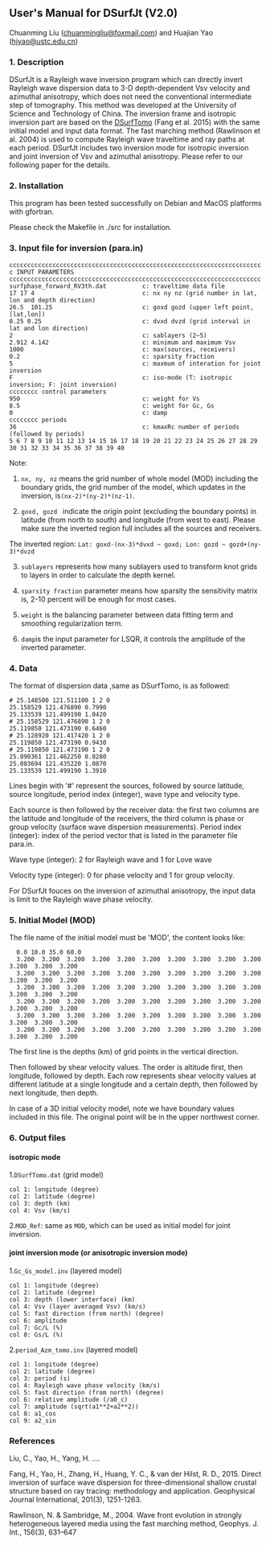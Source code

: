 ## User's Manual for DSurfJt (V2.0)

Chuanming Liu (chuanmingliu@foxmail.com) and Huajian Yao (hjyao@ustc.edu.cn)

### 1. Description

DSurfJt is a Rayleigh wave inversion program which can directly invert Rayleigh wave dispersion data to 3-D depth-dependent Vsv velocity and azimuthal anisotropy, which does not need the conventional intermediate step of tomography. This method was developed at the University of Science and Technology of China.  The inversion frame and isotropic inversion part are based on the [DSurfTomo](https://github.com/HongjianFang/DSurfTomo) (Fang et al. 2015) with the same initial model and input data format. The fast marching method (Rawlinson et al. 2004) is used to compute Rayleigh wave traveltime and ray paths at each period. DSurfJt includes two inversion mode for isotropic inversion and joint inversion of Vsv and azimuthal anisotropy.  Please refer to our following paper for the details.


### 2. Installation
This program has been tested successfully on Debian and MacOS platforms with gfortran. 

Please check the Makefile in ./src for installation.

### 3. Input file for inversion (para.in)

```
cccccccccccccccccccccccccccccccccccccccccccccccccccccccccccccccccccccc
c INPUT PARAMETERS
cccccccccccccccccccccccccccccccccccccccccccccccccccccccccccccccccccccc
surfphase_forward_RV3th.dat	     	 c: traveltime data file 
17 17 4                              c: nx ny nz (grid number in lat, lon and depth direction)
26.5  101.25                         c: goxd gozd (upper left point,[lat,lon])
0.25 0.25                            c: dvxd dvzd (grid interval in lat and lon direction)
2                                    c: sablayers (2~5)
2.912 4.142                          c: minimum and maximum Vsv
1000                                 c: max(sources, receivers)
0.2                                  c: sparsity fraction
5				    				 c: maxmum of interation for joint inversion 
F                                    c: iso-mode (T: isotropic inversion; F: joint inversion)
cccccccc control parameters
950	           		                 c: weight for Vs
8.5		           	                 c: weight for Gc, Gs
0		           	                 c: damp
cccccccc periods
36                                   c: kmaxRc number of periods (followed by periods)
5 6 7 8 9 10 11 12 13 14 15 16 17 18 19 20 21 22 23 24 25 26 27 28 29 30 31 32 33 34 35 36 37 38 39 40
```
Note:

1. `nx, ny, nz` means the grid number of whole model (MOD) including the boundary grids, the grid number of the model, which updates in the inversion, is`(nx-2)*(ny-2)*(nz-1)`.

2. `goxd, gozd ` indicate the origin point (excluding the boundary points) in latitude (from north to south) and longitude (from west to east). Please make sure the inverted region full includes all the sources and receivers. 

 The inverted region: `Lat: goxd-(nx-3)*dvxd ~ goxd; Lon: gozd ~ gozd+(ny-3)*dvzd`

3. `sublayers` represents how many sublayers used to transform knot grids to layers in order to calculate the depth kernel. 
 
4. `sparsity fraction` parameter means how sparsity the sensitivity matrix is, 2-10 percent will be enough for most cases.

5. `weight` is the balancing parameter between data fitting term and smoothing regularization term. 

6. `damp`is the input parameter for LSQR, it controls the amplitude of the inverted parameter.


### 4. Data 

The format of dispersion data ,same as DSurfTomo, is as followed: 

```
# 25.148500 121.511100 1 2 0
25.158529 121.476890 0.7990
25.133539 121.499190 1.0420 
# 25.158529 121.476890 1 2 0 
25.119850 121.473190 0.6460 
# 25.128920 121.417420 1 2 0 
25.119850 121.473190 0.9430 
# 25.119850 121.473190 1 2 0 
25.090361 121.462250 0.8280 
25.083694 121.435220 1.0870 
25.133539 121.499190 1.3910
```

Lines begin with '#' represent the sources, followed by source latitude, source longitude, period index (integer), wave type and velocity type.

Each source is then followed by the receiver data: the first two columns are the latitude and longitude of the receivers, the third column is phase or group velocity (surface wave dispersion measurements). Period index (integer): index of the period vector that is listed in the parameter file para.in.

Wave type (integer): 2 for Rayleigh wave and 1 for Love wave 

Velocity type (integer): 0 for phase velocity and 1 for group velocity.

For DSurfJt fouces on the inversion of azimuthal anisotropy, the input data is limit to the Rayleigh wave phase velocity.

### 5. Initial Model (MOD)

The file name of the initial model must be 'MOD', the content looks like:

```
  0.0 10.0 35.0 60.0
  3.200  3.200  3.200  3.200  3.200  3.200  3.200  3.200  3.200  3.200  3.200  3.200  3.200  
  3.200  3.200  3.200  3.200  3.200  3.200  3.200  3.200  3.200  3.200  3.200  3.200  3.200  
  3.200  3.200  3.200  3.200  3.200  3.200  3.200  3.200  3.200  3.200  3.200  3.200  3.200  
  3.200  3.200  3.200  3.200  3.200  3.200  3.200  3.200  3.200  3.200  3.200  3.200  3.200  
  3.200  3.200  3.200  3.200  3.200  3.200  3.200  3.200  3.200  3.200  3.200  3.200  3.200  
  3.200  3.200  3.200  3.200  3.200  3.200  3.200  3.200  3.200  3.200  3.200  3.200  3.200  
```

The first line is the depths (km) of grid points in the vertical direction.

Then followed by shear velocity values. The order is altitude first, then longitude, followed by depth. Each row represents shear velocity values at different latitude at a single longitude and a certain depth, then followed by next longitude, then depth.

In case of a 3D initial velocity model, note we have boundary values included in this file. The original point will be in the upper northwest corner.


### 6. Output files

#### isotropic mode

1.`DSurfTomo.dat` (grid model)

```
col 1: longitude (degree)
col 2: latitude (degree)
col 3: depth (km)
col 4: Vsv (km/s)
```

2.`MOD_Ref`: same as `MOD`, which can be used as initial model for joint inversion.

#### joint inversion mode (or anisotropic inversion mode) 

1.`Gc_Gs_model.inv` (layered model)
 
```
col 1: longitude (degree)
col 2: latitude (degree)
col 3: depth (lower interface) (km)
col 4: Vsv (layer averaged Vsv) (km/s)
col 5: fast direction (from north) (degree)
col 6: amplitude 
col 7: Gc/L (%)
col 8: Gs/L (%)
```
2.`period_Azm_tomo.inv` (layered model)
 
```
col 1: longitude (degree)
col 2: latitude (degree)
col 3: period (s)
col 4: Rayleigh wave phase velocity (km/s)
col 5: fast direction (from north) (degree)
col 6: relative amplitude (/a0_c)
col 7: amplitude (sqrt(a1**2+a2**2))
col 8: a1_cos
col 9: a2_sin
```

### References

Liu, C., Yao, H., Yang, H. ....


Fang, H., Yao, H., Zhang, H., Huang, Y. C., & van der Hilst, R. D., 2015. Direct inversion of surface wave dispersion for three-dimensional shallow crustal structure based on ray tracing: methodology and application. Geophysical Journal International, 201(3), 1251-1263.

Rawlinson, N. & Sambridge, M., 2004. Wave front evolution in strongly heterogeneous layered media using the fast marching method, Geophys. J. Int., 156(3), 631–647


  
